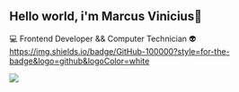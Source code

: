 ## Hello world, i'm Marcus Vinicius👋

:computer: Frontend Developer && Computer Technician :alien: 
https://img.shields.io/badge/GitHub-100000?style=for-the-badge&logo=github&logoColor=white

<img src="{https://img.shields.io/badge/GitHub-100000?style=for-the-badge&logo=github&logoColor=white&link=https://github.com/FERREIRAASGARUK}" />


<!--
**FERREIRAASGARUK/FERREIRAASGARUK** is a ✨ _special_ ✨ repository because its `README.md` (this file) appears on your GitHub profile.

Here are some ideas to get you started:

- 🔭 I’m currently working on ...
- 🌱 I’m currently learning ...
- 👯 I’m looking to collaborate on ...
- 🤔 I’m looking for help with ...
- 💬 Ask me about ...
- 📫 How to reach me: ...
- 😄 Pronouns: ...
- ⚡ Fun fact: ...
-->
